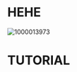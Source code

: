 # HEHE
![1000013973](https://github.com/user-attachments/assets/c87fb561-ea91-497f-8bc3-4493d3151c93)


# TUTORIAL 

